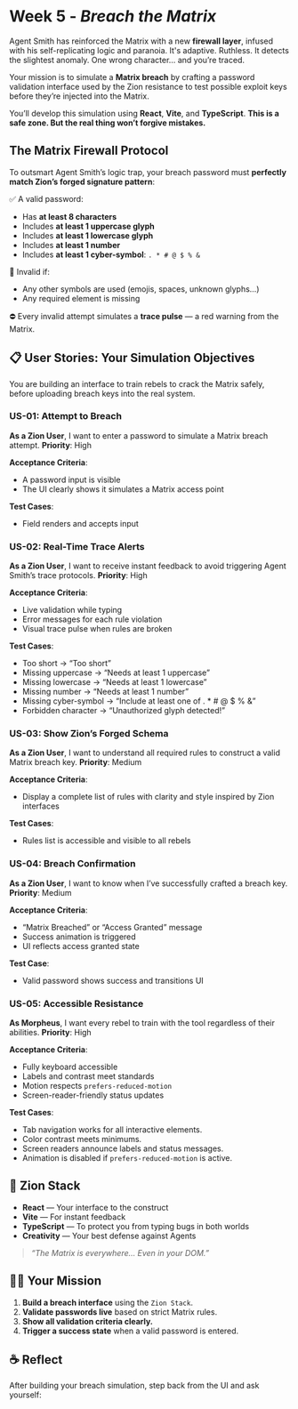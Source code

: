 # Week 5 - *Breach the Matrix*
Agent Smith has reinforced the Matrix with a new **firewall layer**, infused with his self-replicating logic and paranoia. It's adaptive. Ruthless. It detects the slightest anomaly. One wrong character… and you’re traced.

Your mission is to simulate a **Matrix breach** by crafting a password validation interface used by the Zion resistance to test possible exploit keys before they’re injected into the Matrix.

You’ll develop this simulation using **React**, **Vite**, and **TypeScript**.
**This is a safe zone. But the real thing won’t forgive mistakes.**

## The Matrix Firewall Protocol

To outsmart Agent Smith’s logic trap, your breach password must **perfectly match Zion’s forged signature pattern**:

✅ A valid password:

* Has **at least 8 characters**
* Includes **at least 1 uppercase glyph**
* Includes **at least 1 lowercase glyph**
* Includes **at least 1 number**
* Includes **at least 1 cyber-symbol**: `. * # @ $ % &`

🚫 Invalid if:

* Any other symbols are used (emojis, spaces, unknown glyphs…)
* Any required element is missing

⛔ Every invalid attempt simulates a **trace pulse** — a red warning from the Matrix.

## 📋 User Stories: Your Simulation Objectives

You are building an interface to train rebels to crack the Matrix safely, before uploading breach keys into the real system.

### US-01: Attempt to Breach

**As a Zion User**, I want to enter a password to simulate a Matrix breach attempt.
**Priority**: High

**Acceptance Criteria**:

* A password input is visible
* The UI clearly shows it simulates a Matrix access point

**Test Cases**:
* Field renders and accepts input

### US-02: Real-Time Trace Alerts

**As a Zion User**, I want to receive instant feedback to avoid triggering Agent Smith’s trace protocols.
**Priority**: High

**Acceptance Criteria**:

* Live validation while typing
* Error messages for each rule violation
* Visual trace pulse when rules are broken

**Test Cases**:

* Too short → “Too short”
* Missing uppercase → “Needs at least 1 uppercase”
* Missing lowercase → “Needs at least 1 lowercase”
* Missing number → “Needs at least 1 number”
* Missing cyber-symbol → “Include at least one of . \* # @ \$ % &”
* Forbidden character → “Unauthorized glyph detected!”

### US-03: Show Zion’s Forged Schema

**As a Zion User**, I want to understand all required rules to construct a valid Matrix breach key.
**Priority**: Medium

**Acceptance Criteria**:

* Display a complete list of rules with clarity and style inspired by Zion interfaces

**Test Cases**:
* Rules list is accessible and visible to all rebels

### US-04: Breach Confirmation

**As a Zion User**, I want to know when I’ve successfully crafted a breach key.
**Priority**: Medium

**Acceptance Criteria**:

* “Matrix Breached” or “Access Granted” message
* Success animation is triggered
* UI reflects access granted state

**Test Case**:

* Valid password shows success and transitions UI

### US-05: Accessible Resistance

**As Morpheus**, I want every rebel to train with the tool regardless of their abilities.
**Priority**: High

**Acceptance Criteria**:

* Fully keyboard accessible
* Labels and contrast meet standards
* Motion respects `prefers-reduced-motion`
* Screen-reader-friendly status updates

**Test Cases**:

* Tab navigation works for all interactive elements.
* Color contrast meets minimums.
* Screen readers announce labels and status messages.
* Animation is disabled if `prefers-reduced-motion` is active.

## 🧰 Zion Stack

* **React** — Your interface to the construct
* **Vite** — For instant feedback
* **TypeScript** — To protect you from typing bugs in both worlds
* **Creativity** — Your best defense against Agents

> *“The Matrix is everywhere… Even in your DOM.”*

## 🧑‍💻 Your Mission
1. **Build a breach interface** using the `Zion Stack`.
2. **Validate passwords live** based on strict Matrix rules.
3. **Show all validation criteria clearly.**
4. **Trigger a success state** when a valid password is entered.

## ☕ Reflect
After building your breach simulation, step back from the UI and ask yourself:
